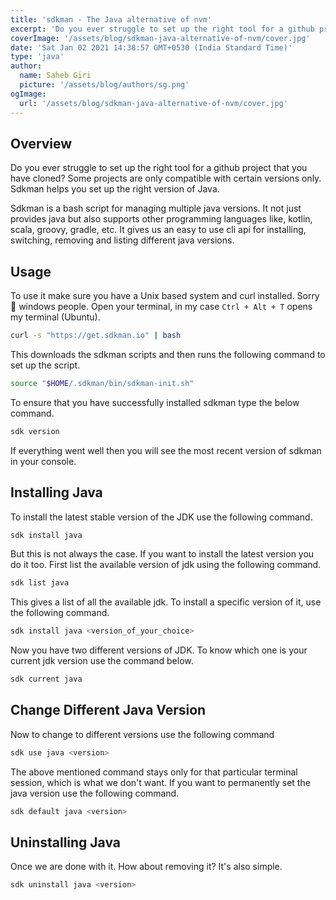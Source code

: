 ```yaml
---
title: 'sdkman - The Java alternative of nvm'
excerpt: 'Do you ever struggle to set up the right tool for a github project that you have cloned? Some projects are only compatible with certain versions only.'
coverImage: '/assets/blog/sdkman-java-alternative-of-nvm/cover.jpg'
date: 'Sat Jan 02 2021 14:38:57 GMT+0530 (India Standard Time)'
type: 'java'
author:
  name: Saheb Giri
  picture: '/assets/blog/authors/sg.png'
ogImage:
  url: '/assets/blog/sdkman-java-alternative-of-nvm/cover.jpg'
---
```


## Overview
Do you ever struggle to set up the right tool for a github project that you have cloned? Some projects are only compatible with certain versions only. Sdkman helps you set up the right version of Java. 

Sdkman is a bash script for managing multiple java versions. It not just provides java but also supports other programming languages like, kotlin, scala, groovy, gradle, etc. It gives us an easy to use cli api for installing, switching, removing and listing different java versions.

## Usage
To use it make sure you have a Unix based system and curl installed. Sorry 🙏 windows people. Open your terminal, in my case `Ctrl + Alt + T` opens my terminal (Ubuntu).

```bash
curl -s "https://get.sdkman.io" | bash
```

This downloads the sdkman scripts and then runs the following command to set up the script.

```bash
source "$HOME/.sdkman/bin/sdkman-init.sh"
```

To ensure that you have successfully installed sdkman type the below command.

```bash
sdk version
```

If everything went well then you will see the most recent version of sdkman in your console.

## Installing Java

To install the latest stable version of the JDK use the following command. 

```bash
sdk install java
```

But this is not always the case. If you want to install the latest version you do it too. First list the available version of jdk using the following command.

```bash
sdk list java 
```

This gives a list of all the available jdk. To install a specific version of it, use the following command. 

```bash
sdk install java <version_of_your_choice>
```

Now you have two different versions of JDK. To know which one is your current jdk version use the command below.

```bash
sdk current java
```

## Change Different Java Version

Now to change to different versions use the following command

```bash
sdk use java <version>
```

The above mentioned command stays only for that particular terminal session, which is what we don't want. If you want to permanently set the java version use the following command.

```bash
sdk default java <version>
```

## Uninstalling Java

Once we are done with it. How about removing it? It's also simple.

```bash
sdk uninstall java <version>
```